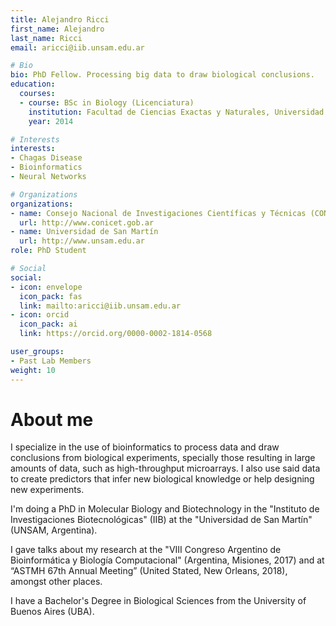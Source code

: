 ```yaml
---
title: Alejandro Ricci
first_name: Alejandro
last_name: Ricci 
email: aricci@iib.unsam.edu.ar

# Bio
bio: PhD Fellow. Processing big data to draw biological conclusions.
education:
  courses:
  - course: BSc in Biology (Licenciatura)
    institution: Facultad de Ciencias Exactas y Naturales, Universidad de Buenos Aires
    year: 2014

# Interests
interests:
- Chagas Disease
- Bioinformatics
- Neural Networks

# Organizations
organizations:
- name: Consejo Nacional de Investigaciones Científicas y Técnicas (CONICET)
  url: http://www.conicet.gob.ar
- name: Universidad de San Martín
  url: http://www.unsam.edu.ar
role: PhD Student

# Social 
social:
- icon: envelope
  icon_pack: fas
  link: mailto:aricci@iib.unsam.edu.ar
- icon: orcid
  icon_pack: ai
  link: https://orcid.org/0000-0002-1814-0568

user_groups:
- Past Lab Members
weight: 10
---
```


# About me 

I specialize in the use of bioinformatics to process data and draw conclusions from biological experiments, specially those resulting in large amounts of data, such as high-throughput microarrays. I also use said data to create predictors that infer new biological knowledge or help designing new experiments.

I'm doing a PhD in Molecular Biology and Biotechnology in the "Instituto de Investigaciones Biotecnológicas" (IIB) at the "Universidad de San Martín" (UNSAM, Argentina).

I gave talks about my research at the "VIII Congreso Argentino de Bioinformática y Biología Computacional" (Argentina, Misiones, 2017) and at “ASTMH 67th Annual Meeting” (United Stated, New Orleans, 2018), amongst other places.

I have a Bachelor's Degree in Biological Sciences from the University of Buenos Aires (UBA).
